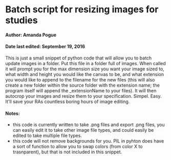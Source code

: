 # Batch script for resizing images for studies
#### Author: Amanda Pogue
#### Date last edited: September 19, 2016
This is just a small snippet of python code that will allow you to batch update images in a folder. Put this file in a folder full of images. When called it will prompt you for the max dimension size you want your image sized to, what width and height you would like the canvas to be, and what extension you would like to append to the filename for the new files (this will also create a new folder within the source folder with the extension name; the program itself will append the _extensionName to your files). It will then autocrop your images and resize them to your specification. Simpel. Easy. It'll save your RAs countless boring hours of image editing.

#### Notes:
* this code is currently written to take .png files and export .png files, you can easily edit it to take other image file types, and could easily be edited to take multiple file types.
* this code will not remove backgrounds for you. PIL in pyhton does have a sort of function to allow you to swap colors (from color X to trasnparent), but that is not included in this snippet.